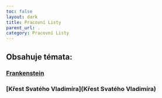 ```yaml
---
toc: false
layout: dark
title: Pracovní Listy 
parent_url: . 
category: Pracovní Listy 
---
```


## Obsahuje témata: 

### <span class="goldA">[Frankenstein](Frankenstein)</span> 

### <span class="goldA">[Křest Svatého Vladimíra](Křest Svatého Vladimíra)</span> 
